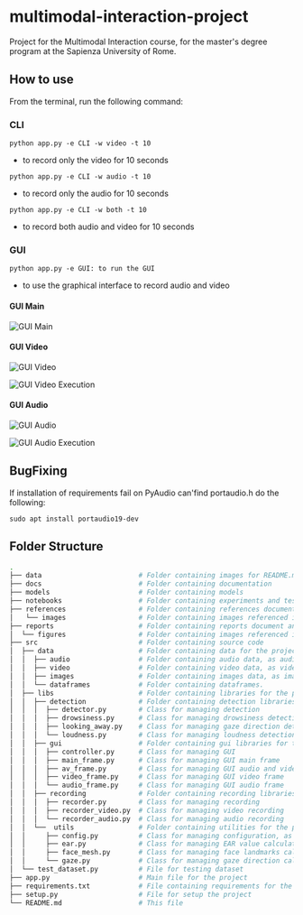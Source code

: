 # multimodal-interaction-project
Project for the Multimodal Interaction course, for the master's degree program at the Sapienza University of Rome.

## How to use

From the terminal, run the following command:

### CLI

```cli
python app.py -e CLI -w video -t 10
```

- to record only the video for 10 seconds

```cli
python app.py -e CLI -w audio -t 10
```

- to record only the audio for 10 seconds

```cli
python app.py -e CLI -w both -t 10
```

- to record both audio and video for 10 seconds

### GUI

```cli
python app.py -e GUI: to run the GUI
```

- to use the graphical interface to record audio and video

#### GUI Main

![GUI Main](data/gui_main.png)

#### GUI Video

![GUI Video](data/gui_video_1.png)

![GUI Video Execution](data/gui_video_2.png)

#### GUI Audio

![GUI Audio](data/gui_audio_1.png)

![GUI Audio Execution](data/gui_audio_2.png)

## BugFixing

If installation of requirements fail on PyAudio can'find portaudio.h do the following:

```cli
sudo apt install portaudio19-dev
```

## Folder Structure

```bash
.
├── data                        # Folder containing images for README.md
├── docs                        # Folder containing documentation
├── models                      # Folder containing models
├── notebooks                   # Folder containing experiments and tests (not used in the project)
├── references                  # Folder containing references documents
│   └── images                  # Folder containing images referenced in the documents
├── reports                     # Folder containing reports document and images
│  └── figures                  # Folder containing images referenced in the documents
├── src                         # Folder containing source code
│  ├── data                     # Folder containing data for the project
│  │  ├── audio                 # Folder containing audio data, as audio recordings.
│  │  ├── video                 # Folder containing video data, as video recordings.  
│  │  ├── images                # Folder containing images data, as images used fot the GUI of the project.
│  │  └── dataframes            # Folder containing dataframes.
│  ├── libs                     # Folder containing libraries for the project
│  │  ├── detection             # Folder containing detection libraries for the project
│  │  │  ├── detector.py        # Class for managing detection
│  │  │  ├── drowsiness.py      # Class for managing drowsiness detection
│  │  │  ├── looking_away.py    # Class for managing gaze direction detection
│  │  │  └── loudness.py        # Class for managing loudness detection
│  │  ├── gui                   # Folder containing gui libraries for the project
│  │  │  ├── controller.py      # Class for managing GUI
│  │  │  ├── main_frame.py      # Class for managing GUI main frame
│  │  │  ├── av_frame.py        # Class for managing GUI audio and video frame 
│  │  │  ├── video_frame.py     # Class for managing GUI video frame
│  │  │  └── audio_frame.py     # Class for managing GUI audio frame
│  │  ├── recording             # Folder containing recording libraries for the project
│  │  │  ├── recorder.py        # Class for managing recording
│  │  │  ├── recorder_video.py  # Class for managing video recording
│  │  │  └── recorder_audio.py  # Class for managing audio recording
│  │  └──  utils                # Folder containing utilities for the project
│  │     ├── config.py          # Class for managing configuration, as colors and paths values and names.
│  │     ├── ear.py             # Class for managing EAR value calculation
│  │     ├── face_mesh.py       # Class for managing face landmarks calculation
│  │     └── gaze.py            # Class for managing gaze direction calculation
│  └── test_dataset.py          # File for testing dataset
├── app.py                      # Main file for the project
├── requirements.txt            # File containing requirements for the project
├── setup.py                    # File for setup the project
└── README.md                   # This file
```
